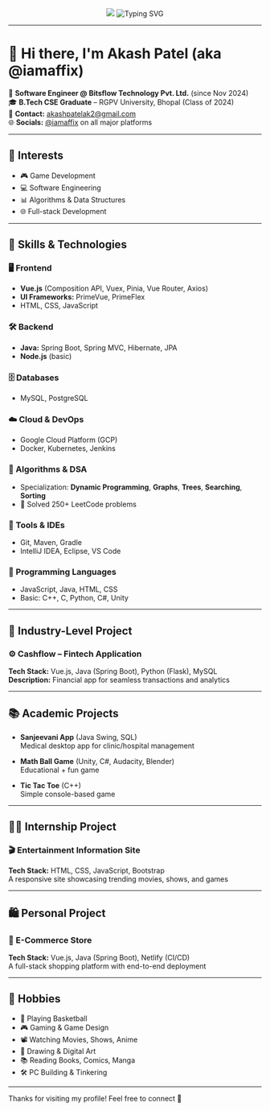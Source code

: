 <div align="center">
  <img src="https://capsule-render.vercel.app/api?type=wave&color=0:0f0c29,50:302b63,100:24243e&height=200&section=header&text=iamaffix%20🚀&fontColor=ffffff&fontSize=50&animation=fadeIn" />

  <img src="https://readme-typing-svg.demolab.com?font=JetBrains+Mono&pause=1000&color=6BC9FF&center=true&vCenter=true&width=435&lines=Hey+%F0%9F%91%8B%2C+I'm+Akash+Patel;Game+Dev+%7C+Software+Engineer;Cyber+Samurai" alt="Typing SVG" />
</div>

---

# 👋 Hi there, I'm Akash Patel (aka @iamaffix)

💼 **Software Engineer @ Bitsflow Technology Pvt. Ltd.** (since Nov 2024)  
🎓 **B.Tech CSE Graduate** – RGPV University, Bhopal (Class of 2024)  
📧 **Contact:** akashpatelak2@gmail.com  
🌐 **Socials:** [@iamaffix](https://github.com/iamaffix) on all major platforms

---

## 🌟 Interests

- 🎮 Game Development  
- 💻 Software Engineering  
- 📊 Algorithms & Data Structures  
- 🌐 Full-stack Development  

---

## 🧠 Skills & Technologies

### 🖥️ Frontend
- **Vue.js** (Composition API, Vuex, Pinia, Vue Router, Axios)
- **UI Frameworks:** PrimeVue, PrimeFlex
- HTML, CSS, JavaScript

### 🛠️ Backend
- **Java:** Spring Boot, Spring MVC, Hibernate, JPA
- **Node.js** (basic)

### 🗄️ Databases
- MySQL, PostgreSQL

### ☁️ Cloud & DevOps
- Google Cloud Platform (GCP)
- Docker, Kubernetes, Jenkins

### 📐 Algorithms & DSA
- Specialization: **Dynamic Programming**, **Graphs**, **Trees**, **Searching**, **Sorting**
- 🧩 Solved 250+ LeetCode problems

### 🧰 Tools & IDEs
- Git, Maven, Gradle
- IntelliJ IDEA, Eclipse, VS Code

### 💬 Programming Languages
- JavaScript, Java, HTML, CSS  
- Basic: C++, C, Python, C#, Unity

---

## 💼 Industry-Level Project

### ⚙️ Cashflow – Fintech Application
**Tech Stack:** Vue.js, Java (Spring Boot), Python (Flask), MySQL  
**Description:** Financial app for seamless transactions and analytics

---

## 📚 Academic Projects

- **Sanjeevani App** (Java Swing, SQL)  
  Medical desktop app for clinic/hospital management

- **Math Ball Game** (Unity, C#, Audacity, Blender)  
  Educational + fun game

- **Tic Tac Toe** (C++)  
  Simple console-based game

---

## 👨‍💻 Internship Project

### 🎬 Entertainment Information Site  
**Tech Stack:** HTML, CSS, JavaScript, Bootstrap  
A responsive site showcasing trending movies, shows, and games

---

## 🛍️ Personal Project

### 🛒 E-Commerce Store  
**Tech Stack:** Vue.js, Java (Spring Boot), Netlify (CI/CD)  
A full-stack shopping platform with end-to-end deployment

---

## 🎯 Hobbies

- 🏀 Playing Basketball  
- 🎮 Gaming & Game Design  
- 📽️ Watching Movies, Shows, Anime  
- 🎨 Drawing & Digital Art  
- 📚 Reading Books, Comics, Manga  
- 🛠️ PC Building & Tinkering

---

Thanks for visiting my profile! Feel free to connect 🤝
